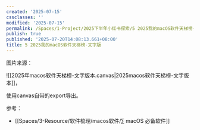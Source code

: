 ```yaml
---
created: '2025-07-15'
cssclasses: ''
modified: '2025-07-15'
permalink: /Spaces/1-Project/2025下半年小红书探索/5 2025我的macOS软件天梯榜-文字版.md
publish: true
published: '2025-07-20T14:08:13.661+08:00'
title: 5 2025我的macOS软件天梯榜-文字版
---
```

图片来源：

![[2025年macos软件天梯榜-文字版本.canvas|2025macos软件天梯榜-文字版本]]，

使用canvas自带的export导出。

参考：

- [[Spaces/3-Resource/软件梳理/macos软件/∑ macOS 必备软件]]
